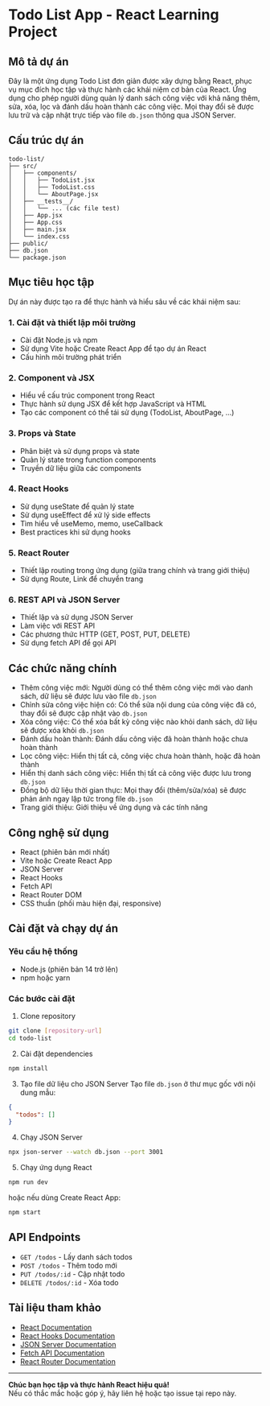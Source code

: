 # Todo List App - React Learning Project

## Mô tả dự án
Đây là một ứng dụng Todo List đơn giản được xây dựng bằng React, phục vụ mục đích học tập và thực hành các khái niệm cơ bản của React. Ứng dụng cho phép người dùng quản lý danh sách công việc với khả năng thêm, sửa, xóa, lọc và đánh dấu hoàn thành các công việc. Mọi thay đổi sẽ được lưu trữ và cập nhật trực tiếp vào file `db.json` thông qua JSON Server.

## Cấu trúc dự án
```
todo-list/
├── src/
│   ├── components/
│   │   ├── TodoList.jsx
│   │   ├── TodoList.css
│   │   └── AboutPage.jsx
│   ├── __tests__/
│   │   └── ... (các file test)
│   ├── App.jsx
│   ├── App.css
│   ├── main.jsx
│   └── index.css
├── public/
├── db.json
└── package.json
```

## Mục tiêu học tập
Dự án này được tạo ra để thực hành và hiểu sâu về các khái niệm sau:

### 1. Cài đặt và thiết lập môi trường
- Cài đặt Node.js và npm
- Sử dụng Vite hoặc Create React App để tạo dự án React
- Cấu hình môi trường phát triển

### 2. Component và JSX
- Hiểu về cấu trúc component trong React
- Thực hành sử dụng JSX để kết hợp JavaScript và HTML
- Tạo các component có thể tái sử dụng (TodoList, AboutPage, ...)

### 3. Props và State
- Phân biệt và sử dụng props và state
- Quản lý state trong function components
- Truyền dữ liệu giữa các components

### 4. React Hooks
- Sử dụng useState để quản lý state
- Sử dụng useEffect để xử lý side effects
- Tìm hiểu về useMemo, memo, useCallback
- Best practices khi sử dụng hooks

### 5. React Router
- Thiết lập routing trong ứng dụng (giữa trang chính và trang giới thiệu)
- Sử dụng Route, Link để chuyển trang

### 6. REST API và JSON Server
- Thiết lập và sử dụng JSON Server
- Làm việc với REST API
- Các phương thức HTTP (GET, POST, PUT, DELETE)
- Sử dụng fetch API để gọi API

## Các chức năng chính
- Thêm công việc mới: Người dùng có thể thêm công việc mới vào danh sách, dữ liệu sẽ được lưu vào file `db.json`
- Chỉnh sửa công việc hiện có: Có thể sửa nội dung của công việc đã có, thay đổi sẽ được cập nhật vào `db.json`
- Xóa công việc: Có thể xóa bất kỳ công việc nào khỏi danh sách, dữ liệu sẽ được xóa khỏi `db.json`
- Đánh dấu hoàn thành: Đánh dấu công việc đã hoàn thành hoặc chưa hoàn thành
- Lọc công việc: Hiển thị tất cả, công việc chưa hoàn thành, hoặc đã hoàn thành
- Hiển thị danh sách công việc: Hiển thị tất cả công việc được lưu trong `db.json`
- Đồng bộ dữ liệu thời gian thực: Mọi thay đổi (thêm/sửa/xóa) sẽ được phản ánh ngay lập tức trong file `db.json`
- Trang giới thiệu: Giới thiệu về ứng dụng và các tính năng

## Công nghệ sử dụng
- React (phiên bản mới nhất)
- Vite hoặc Create React App
- JSON Server
- React Hooks
- Fetch API
- React Router DOM
- CSS thuần (phối màu hiện đại, responsive)

## Cài đặt và chạy dự án

### Yêu cầu hệ thống
- Node.js (phiên bản 14 trở lên)
- npm hoặc yarn

### Các bước cài đặt
1. Clone repository
```bash
git clone [repository-url]
cd todo-list
```

2. Cài đặt dependencies
```bash
npm install
```

3. Tạo file dữ liệu cho JSON Server
Tạo file `db.json` ở thư mục gốc với nội dung mẫu:
```json
{
  "todos": []
}
```

4. Chạy JSON Server
```bash
npx json-server --watch db.json --port 3001
```

5. Chạy ứng dụng React
```bash
npm run dev
```
hoặc nếu dùng Create React App:
```bash
npm start
```

## API Endpoints
- `GET /todos` - Lấy danh sách todos
- `POST /todos` - Thêm todo mới
- `PUT /todos/:id` - Cập nhật todo
- `DELETE /todos/:id` - Xóa todo

## Tài liệu tham khảo
- [React Documentation](https://reactjs.org/docs/getting-started.html)
- [React Hooks Documentation](https://reactjs.org/docs/hooks-intro.html)
- [JSON Server Documentation](https://github.com/typicode/json-server)
- [Fetch API Documentation](https://developer.mozilla.org/en-US/docs/Web/API/Fetch_API)
- [React Router Documentation](https://reactrouter.com/)

---

**Chúc bạn học tập và thực hành React hiệu quả!**  
Nếu có thắc mắc hoặc góp ý, hãy liên hệ hoặc tạo issue tại repo này. 